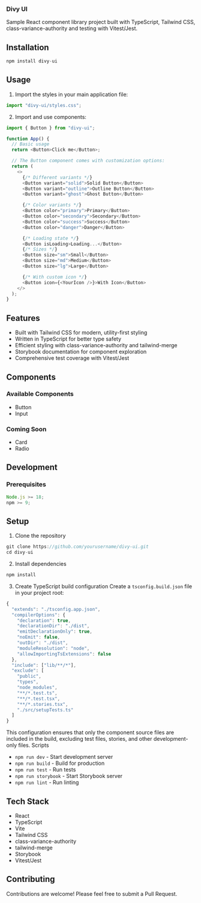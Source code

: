 ### Divy UI

Sample React component library project built with TypeScript, Tailwind CSS, class-variance-authority and testing with Vitest/Jest.

## Installation

```js
npm install divy-ui

```

## Usage

1. Import the styles in your main application file:

```js
import "divy-ui/styles.css";
```

2. Import and use components:

```js
import { Button } from "divy-ui";

function App() {
  // Basic usage
  return <Button>Click me</Button>;

  // The Button component comes with customization options:
  return (
    <>
      {/* Different variants */}
      <Button variant="solid">Solid Button</Button>
      <Button variant="outline">Outline Button</Button>
      <Button variant="ghost">Ghost Button</Button>

      {/* Color variants */}
      <Button color="primary">Primary</Button>
      <Button color="secondary">Secondary</Button>
      <Button color="success">Success</Button>
      <Button color="danger">Danger</Button>

      {/* Loading state */}
      <Button isLoading>Loading...</Button>
      {/* Sizes */}
      <Button size="sm">Small</Button>
      <Button size="md">Medium</Button>
      <Button size="lg">Large</Button>

      {/* With custom icon */}
      <Button icon={<YourIcon />}>With Icon</Button>
    </>
  );
}
```

## Features

- Built with Tailwind CSS for modern, utility-first styling
- Written in TypeScript for better type safety
- Efficient styling with class-variance-authority and tailwind-merge
- Storybook documentation for component exploration
- Comprehensive test coverage with Vitest/Jest

## Components

### Available Components

- Button
- Input

### Coming Soon

- Card
- Radio

## Development

### Prerequisites

```js
Node.js >= 18;
npm >= 9;
```

## Setup

1. Clone the repository

```js
git clone https://github.com/yourusername/divy-ui.git
cd divy-ui

```

2. Install dependencies

```js
npm install

```

3. Create TypeScript build configuration
   Create a `tsconfig.build.json` file in your project root:

```js
{
  "extends": "./tsconfig.app.json",
  "compilerOptions": {
    "declaration": true,
    "declarationDir": "./dist",
    "emitDeclarationOnly": true,
    "noEmit": false,
    "outDir": "./dist",
    "moduleResolution": "node",
    "allowImportingTsExtensions": false
  },
  "include": ["lib/**/*"],
  "exclude": [
    "public",
    "types",
    "node_modules",
    "**/*.test.ts",
    "**/*.test.tsx",
    "**/*.stories.tsx",
    "./src/setupTests.ts"
  ]
}

```

This configuration ensures that only the component source files are included in the build, excluding test files, stories, and other development-only files.
Scripts

- `npm run dev` - Start development server
- `npm run build` - Build for production
- `npm run test` - Run tests
- `npm run storybook` - Start Storybook server
- `npm run lint` - Run linting

## Tech Stack

- React
- TypeScript
- Vite
- Tailwind CSS
- class-variance-authority
- tailwind-merge
- Storybook
- Vitest/Jest

## Contributing

Contributions are welcome! Please feel free to submit a Pull Request.

